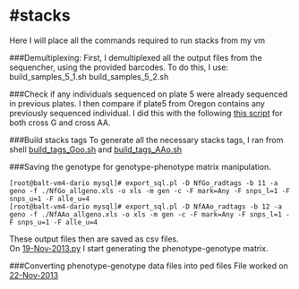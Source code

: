 #stacks
======
Here I will place all the commands required to run stacks from my vm

###Demultiplexing:
First, I demultiplexed all the output files from the sequencher, using the provided barcodes.
To do this, I use:
build_samples_5_1.sh
build_samples_5_2.sh

###Check if any individuals sequenced on plate 5 were already sequenced in previous plates. 
I then compare if plate5 from Oregon contains any previously sequenced individual. 
I did this with the following [this script](https://github.com/dvalenzano/Interactive-Sessions/blob/master/04-Sep-2013.py) for both cross G and cross AA.

###Build stacks tags
To generate all the necessary stacks tags, I ran from shell [build_tags_Goo.sh](https://github.com/dvalenzano/stacks/blob/master/build_tags_Goo.sh) and [build_tags_AAo.sh](https://github.com/dvalenzano/stacks/blob/master/build_tags_AAo.sh)

###Saving the genotype for genotype-phenotype matrix manipulation.
```
[root@balt-vm4-dario mysql]# export_sql.pl -D NfGo_radtags -b 11 -a geno -f ./NfGo_allgeno.xls -o xls -m gen -c -F mark=Any -F snps_l=1 -F snps_u=1 -F alle_u=4
[root@balt-vm4-dario mysql]# export_sql.pl -D NfAAo_radtags -b 12 -a geno -f ./NfAAo_allgeno.xls -o xls -m gen -c -F mark=Any -F snps_l=1 -F snps_u=1 -F alle_u=4
```
These output files then are saved as csv files.  
On [19-Nov-2013.py](https://github.com/dvalenzano/Interactive-Sessions/blob/master/19-Nov-2013.py) I start generating the phenotype-genotype matrix. 

###Converting phenotype-genotype data files into ped files
File worked on [22-Nov-2013](https://github.com/dvalenzano/Interactive-Sessions/blob/master/22-Nov-2013)


